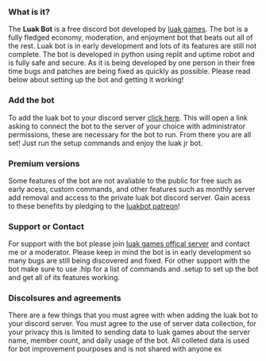 ### What is it?

The **Luak Bot** is a free discord bot developed by [luak games](https://www.luakgames.com/). The bot is a fully fledged economy, moderation, and enjoyment bot that beats out all of the rest. Luak bot is in early development and lots of its features are still not complete. The bot is developed in python using replit and uptime robot and is fully safe and secure. As it is being developed by one person in their free time bugs and patches are being fixed as quickly as possible. Please read below about setting up the bot and getting it working!

### Add the bot

To add the luak bot to your discord server [click here](https://discord.com/oauth2/authorize?client_id=830185261898924092&permissions=8&scope=bot). This will open a link asking to connect the bot to the server of your choice with administrator permissions, these are necessary for the bot to run. From there you are all set! Just run the setup commands and enjoy the luak jr bot.

### Premium versions

Some features of the bot are not avaliable to the public for free such as early acess, custom commands, and other features such as monthly server add removal and access to the private luak bot discord server. Gain acess to these benefits by pledging to the [luakbot patreon](https://www.patreon.com/luakbot)!

### Support or Contact

For support with the bot please join [luak games offical server](https://discord.com/invite/CgHutVyMnm) and contact me or a moderator. Please keep in mind the bot is in early development so many bugs are still being discovered and fixed. For other support with the bot make sure to use .hlp for a list of commands and .setup to set up the bot and get all of its features working.

### Discolsures and agreements

There are a few things that you must agree with when adding the luak bot to your discord server. You must agree to the use of server data collection, for your privacy this is limited to sending data to luak games about the server name, member count, and daily usage of the bot. All colleted data is used for bot improvement pourposes and is not shared with anyone ex
